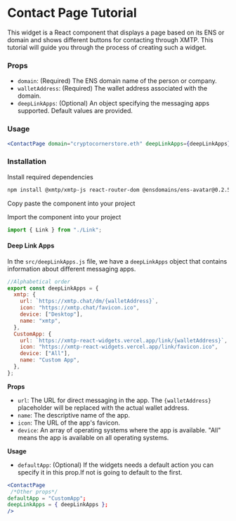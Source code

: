 # Contact Page Tutorial

This widget is a React component that displays a page based on its ENS or domain and shows different buttons for contacting through XMTP. This tutorial will guide you through the process of creating such a widget.

<div className="widget-container Link">
<ContactPage
  domain="shanemac.eth"
  walletAddress="0x7E0b0363404751346930AF92C80D1fef932Cc48a"
/>
</div>

### Props

- `domain`: (Required) The ENS domain name of the person or company.
- `walletAddress`: (Required) The wallet address associated with the domain.
- `deepLinkApps`: (Optional) An object specifying the messaging apps supported. Default values are provided.

### Usage

```jsx
<ContactPage domain="cryptocornerstore.eth" deepLinkApps={deepLinkApps} />
```

### Installation

Install required dependencies

```bash
npm install @xmtp/xmtp-js react-router-dom @ensdomains/ens-avatar@0.2.5
```

Copy paste the component into your project

Import the component into your project

```jsx
import { Link } from "./Link";
```

#### Deep Link Apps

In the `src/deepLinkApps.js` file, we have a `deepLinkApps` object that contains information about different messaging apps.

```jsx
//Alphabetical order
export const deepLinkApps = {
  xmtp: {
    url: `https://xmtp.chat/dm/{walletAddress}`,
    icon: "https://xmtp.chat/favicon.ico",
    device: ["Desktop"],
    name: "xmtp",
  },
  CustomApp: {
    url: `https://xmtp-react-widgets.vercel.app/link/{walletAddress}`,
    icon: "https://xmtp-react-widgets.vercel.app/link/favicon.ico",
    device: ["All"],
    name: "Custom App",
  },
};
```

**Props**

- `url`: The URL for direct messaging in the app. The `{walletAddress}` placeholder will be replaced with the actual wallet address.
- `name`: The descriptive name of the app.
- `icon`: The URL of the app's favicon.
- `device`: An array of operating systems where the app is available. "All" means the app is available on all operating systems.

**Usage**

- `defaultApp`: (Optional) If the widgets needs a default action you can specify it in this prop.If not is going to default to the first.

```jsx
<ContactPage
 /*Other props*/
defaultApp = "CustomApp";
deepLinkApps = { deepLinkApps };
/>
```
